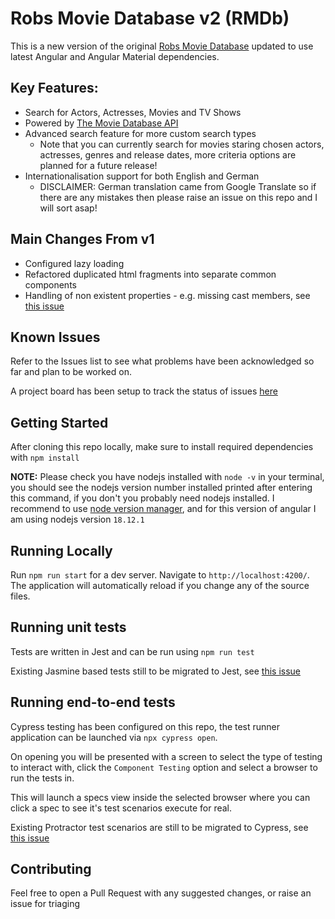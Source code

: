 # Robs Movie Database v2 (RMDb)

This is a new version of the original [Robs Movie Database](https://github.com/parky128/robs-movie-db) updated to use latest Angular and Angular Material dependencies.


## Key Features:
- Search for Actors, Actresses, Movies and TV Shows
- Powered by [The Movie Database API](https://developers.themoviedb.org/3/getting-started/introduction)
- Advanced search feature for more custom search types 
  - Note that you can currently search for movies staring chosen actors, actresses, genres and release dates, more criteria options are planned for a future release!
- Internationalisation support for both English and German
  - DISCLAIMER: German translation came from Google Translate so if there are any mistakes then please raise an issue on this repo and I will sort asap!

## Main Changes From v1
- Configured lazy loading
- Refactored duplicated html fragments into separate common components
- Handling of non existent properties - e.g. missing cast members, see [this issue](https://github.com/parky128/robs-movie-db-v2/issues/2)

## Known Issues

Refer to the Issues list to see what problems have been acknowledged so far and plan to be worked on.

A project board has been setup to track the status of issues [here](https://github.com/users/parky128/projects/1/views/1?layout=board)

## Getting Started

After cloning this repo locally, make sure to install required dependencies with `npm install`

**NOTE:** Please check you have nodejs installed with `node -v` in your terminal, you should see the nodejs version number installed printed after entering this command, if you don't you probably need nodejs installed. I recommend to use [node version manager](https://github.com/nvm-sh/nvm), and for this version of angular I am using nodejs version `18.12.1`

## Running Locally

Run `npm run start` for a dev server. Navigate to `http://localhost:4200/`. The application will automatically reload if you change any of the source files.

## Running unit tests

Tests are written in Jest and can be run using `npm run test`

Existing Jasmine based tests still to be migrated to Jest, see [this issue](https://github.com/parky128/robs-movie-db-v2/issues/3)

## Running end-to-end tests

Cypress testing has been configured on this repo, the test runner application can be launched via `npx cypress open`.

On opening you will be presented with a screen to select the type of testing to interact with, click the `Component Testing` option and select a browser to run the tests in.

This will launch a specs view inside the selected browser where you can click a spec to see it's test scenarios execute for real.

Existing Protractor test scenarios are still to be migrated to Cypress, see [this issue](https://github.com/parky128/robs-movie-db-v2/issues/4)

## Contributing

Feel free to open a Pull Request with any suggested changes, or raise an issue for triaging
